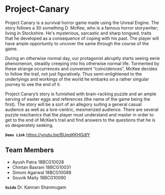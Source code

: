 # Project-Canary

Project Canary is a survival horror game made using the Unreal Engine. 
The story follows a 30 something D. McKee, who is a famous horror storywriter; living in Stockshire. 
He's mysterious, sarcastic and sharp tongued, traits that he developed as a consequence of coping with his past. The player will have ample opportunity to uncover the same through the course of the game. 

During an otherwise normal day, our protagonist abruptly starts seeing eerie phenomenon, steadily creeping into his otherwise normal life. Tormented by these strange occurrences and convenient “coincidences”, McKee decides to follow the trail, not just figuratively.
Thus semi-enlightened to the underlyings and workings of the world he embarks on a rather singular journey to see the end of it.

Project Canary’s story is furnished with brain-racking puzzle and an ample serving of easter eggs and references (the name of the game being the first).
The story will be a sort of an allegory suiting a general casual audience as well as a lore-centric, mesmerized audience.
There are several puzzle mechanics that the player must understand and master in order to get to the end of McKee’s trail and find answers to the questions that he is so desperately seeking.

**`Demo Link`** https://youtu.be/BUeqKKHGdlY

## Team Members
- Ayush Patra 18BCG10028
- Chintan Basrani 18BCG10031
- Simoni Agarwal 18BCG10088
- Souvik Maity 18BCG10090

**`Guide`** Dr. Kannan Shanmugam

